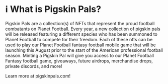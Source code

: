 # ℹ What is Pigskin Pals?

Pigskin Pals are a collection(s) of NFTs that represent the proud football combatants on Planet Football. Every year, a new collection of pigskin pals will be released featuring a different species who has been summoned to Planet Football to compete for their freedom. Each of these nfts can be used to play our Planet Football fantasy football mobile game that will be launching this August prior to the start of the American professional football season. Minting a Pigskin Pal will give you access to our Planet Football Fantasy football game, giveaways, future airdrops, merchandise drops, private discords, and more!

Learn more at pigskinpals.com!
